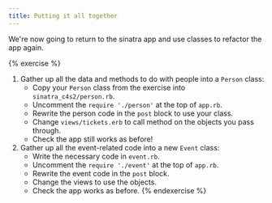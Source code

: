 ```yaml
---
title: Putting it all together
---
```


We're now going to return to the sinatra app and use classes to refactor the app again.

{% exercise %}
1. Gather up all the data and methods to do with people into a `Person` class:
    - Copy your `Person` class from the exercise into `sinatra_c4s2/person.rb`.
    - Uncomment the `require './person'` at the top of `app.rb`.
    - Rewrite the person code in the `post` block to use your class.
    - Change `views/tickets.erb` to call method on the objects you pass through.
    - Check the app still works as before!
2. Gather up all the event-related code into a new `Event` class:
    - Write the necessary code in `event.rb`.
    - Uncomment the `require './event'` at the top of `app.rb`.
    - Rewrite the event code in the `post` block.
    - Change the views to use the objects.
    - Check the app works as before.
{% endexercise %}
